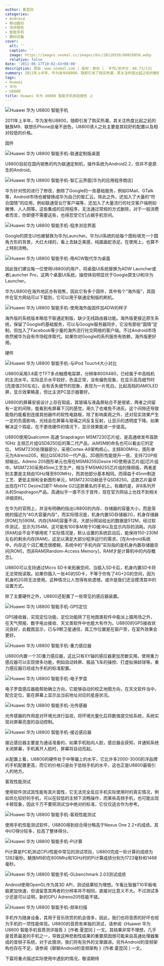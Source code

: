 ```yaml
---
author: 夏昆冈
categories:
- Android
- 移动数码
- 测评报告
- 智能手机
- 数码设备
cover:
  alt: ''
  caption: ''
  image: https://images.soomal.cc/images/doc/20110518/00010850.webp
  relative: false
date: '2011-06-17T10:02:43+08:00'
description: 源自：www.soomal.com | 版权：原创 |  平均/总评分：08.73/131
summary: 2011年上半年，华为发布U8800，随即引发了购买热潮，其关注热度比起之前的魅族M9、联想乐Phone丝毫不逊色，U8800诱人之处主要是其较好的配置以及相对较低的价格。从配置上看，U8800的硬件处于中等偏上的水平，它比许多2000-3000的洋品牌的手机配置更高，而它的价格只是处于低档手机的水平……
tags:
- Huawei
- 华为
- U8800
title: Huawei 华为 U8800 智能手机体验报告 上
---
```


![Huawei 华为 U8800 智能手机](https://images.soomal.cc/images/doc/20110518/00010845.webp)



2011年上半年，华为发布U8800，随即引发了购买热潮，其关注热度比起之前的魅族M9、联想乐Phone丝毫不逊色，U8800诱人之处主要是其较好的配置以及相对较低的价格。



固件



![Huawei 华为 U8800 智能手机-联通定制版桌面](https://images.soomal.cc/images/doc/20110518/00010862.webp)



U8800目前在国内销售的均为联通定制机，操作系统为Android2.2，但并不是原生的Android。



![Huawei 华为 U8800 智能手机-智汇云界面[华为的应用程序商店]](https://images.soomal.cc/images/doc/20110518/00010867.webp)



华为针对性的进行了修改，删除了Google的一些基础服务，例如GMail、GTalk等，Android市场也被替换成华为自己的智汇云。除此之外，还加入了大量的“符合国情”的应用，例如联通营业厅客户端等，还加入了大量流行的社交客户端例如微博、人人网等。这些集成的应用程序，无法通过常规的方式删除，对于一般消费者而言，你即便不需要这些，也得忍受它们占据手机空间。



![Huawei 华为 U8800 智能手机-程序浏览界面](https://images.soomal.cc/images/doc/20110518/00010865.webp)



Google的原生UI也被替换为华为Launcher。华为UI系统的给每个图标填充一个圆角方形的背景，大红大绿的，看上去缺乏美感，纯属画蛇添足。在使用上，也算不上特别流畅。



![Huawei 华为 U8800 智能手机-用ADW取代华为桌面](https://images.soomal.cc/images/doc/20110518/00010869.webp)



因此我们建议每一位使用U8800的用户，将桌面UI系统替换为ADW Launcher或者Launcher Pro，这两个桌面UI系统，操控体验明显优于Google原生UI和华为Launcher。



华为U8800在海外地区亦有销售，因此它有多个固件，其中有个“海外版”，其固件在官方网站可以下载到，它可以用于联通定制版的刷机。



![Huawei 华为 U8800 智能手机-使用海外版固件加ADW的样子](https://images.soomal.cc/images/doc/20110518/00010871.webp)



海外版的系统版本略低于联通定制版，缺少无线路由器功能。海外版更接近原生系统，保留了Google的基础服务，可以与Google服务器同步，它没有那些“国情”定制，但加入了Facebook等少量的海外流行社交网络的客户端。不过Android市场依然被华为自有市场程序取代。如果你对Google的系列服务有依赖，海外版更好用。



硬件



![Huawei 华为 U8800 智能手机-与iPod Touch4大小对比](https://images.soomal.cc/images/doc/20110518/00010846.webp)



U8800采用3.8英寸TFT多点触摸电容屏，分辨率800X480，已经属于中高档机的主流水平。实际显示水平较好，色温正常，没有偏色现象，在显示高亮细节时[亮度值250左右]，会有丢失细节的现象，表现为一片死白。比起高档的AMOLED屏，显示效果略差，但比主流PC显示器要好。



U8800的屏幕安装设计上存在瑕疵，其玻璃与液晶屏贴合不是很紧，两者之间留有一定的间隙，能看到有屏幕下沉的感觉，用久了也难免不进灰。这个间隙还导致能隐约能看到连接其他器件的软性电路板，除了影响美观之外，还对现实效果产生一定的负面影响，光线会在屏幕与玻璃之间反复反射，让显示的透明度下降。如果解决这个瑕疵，在不更改硬件的情况下，显示效果能进一步提高。



U8800使用Qualcomm 高通 Snapdragon MSM7230芯片组，是高通继发布首款1GHz 主频芯片组QSD8250后的第二代产品，从MSM的命名也可以看出它的定位。 MSM7230处理器部分，采用Cortex-A8架构核心，主频800MHz，图形单元为Adreno205，相比QSD8250一代产品，3D图形性能提升一倍，支持720P视频输出。Adreno 205图形单元也用在MSM8255[Desire HD使用该芯片组]芯片组中。MSM7230采用45nm工艺生产，相当于MSM8255芯片组的降频版，两者差别主要是主频由1GHz降至800MHz，而其他部分基本相同。而得益于45nm制造工艺、更低主频和全新图形单元，MSM7230功耗低于QSD8250。这款芯片最早出现在HTC DesireZ[即T-Mobile G2]这款著名的手机上。有趣的是，非8系列开头的Snapdragon产品，高通似乎一直不乐于宣传，现在官方网站上也找不到相关详细资料。



在华为的官网上，并没有明确的指出U8800的内存、存储器的容量大小，而是笼统的描述为“4G大容量内存”，而实际情况是，机身内置SD存储器2G，机身存储器[ROM]为590M。内存[RAM]容量不详。大部分网站给出的数据是512M，经过软件测试，显示为354M。这可能有100多M用于IO缓冲以及显示内存的消耗。内存[RAM]会不会不够用呢？实际情况是，默认设置的系统启动后，能保持150-230M左右的剩余内存[RAM]，这足以满足大部分程序运行的需求。[在Android系统中，内存这个词汇概念很模糊，系统中的“手机内存”实际指的是机身内置存储器空间[ROM]，而非RAM[Random-Access Memory]，RAM才是计算机中的内存概念]。



U8800可以支持通过Micro SD卡来拓展空间，当插入SD卡后，机身内置SD卡将无法常规读取。如果你插入一张4G的SD卡，不等于你有了4G+2G的空间，因为机身的2G将无法使用。这种情况让人觉得有些遗憾，或许是我们还没摸清其中的设置方式。



除了主要硬件之外，U8800还配置了一些常见的感应器装置。



![Huawei 华为 U8800 智能手机-GPS定位](https://images.soomal.cc/images/doc/20110616/00011417.webp)



GPS接收器，实现定位功能，定位功能除了在地图类软件中能派上摄用场之外，在天气预报、数字电台接收、天文类软件中也能大有作为。U8800的GPS接收状况良好，此截图显示，已与9颗卫星通信，其工作位置是在窗户旁，在室外效果会更好。



![Huawei 华为 U8800 智能手机-重力感应器](https://images.soomal.cc/images/doc/20110616/00011418.webp)



U8800内置一个3D重力感应器，这比只有XY轴的感应器更加灵敏实用。使用重力感应器可以实现很多功能，例如自动转屏、极品飞车的操控、打虚拟保龄球等。重力感应器已经成为手机的标准配置。



![Huawei 华为 U8800 智能手机-电子罗盘](https://images.soomal.cc/images/doc/20110616/00011419.webp)



电子罗盘感应器能帮助确立方向，它能够自动的校正地图方向，在天文软件当中，配合定位，能在屏幕上显示出当前地址对应的星座状况。



![Huawei 华为 U8800 智能手机-光传感器](https://images.soomal.cc/images/doc/20110616/00011420.webp)



光传感器的作用是对环境光进行监视，将环境光量化后将数值提交给系统，系统实现对屏幕亮度的自动控制。



![Huawei 华为 U8800 智能手机-接近感应器](https://images.soomal.cc/images/doc/20110616/00011421.webp)



接近感应器主要是为通话准备的，如果手机贴向人脸，感应器会获知，并通知系统关闭屏幕，手机离开人脸时，屏幕将自动亮起。



从配置上看，U8800的硬件处于中等偏上的水平，它比许多2000-3000的洋品牌的手机配置更高，而它的价格只是处于低档手机的水平，这也正是U8800最吸引人的地方。



客观性能测试



使用软件测试其性能有其片面性，它无法完全反应手机实际使用时的真实情况，例如优化较好的手机，可以在较低的主频下流畅操作，而某些高频手机，也可能出现卡顿现象，因此千万不要把测试当中绝对的标准，它仅仅适合作为参考。



![Huawei 华为 U8800 智能手机-客观性能测试](https://images.soomal.cc/images/doc/20110616/00011407.webp)



使用手机性能测试软件，U8800得到综合得分略高于Nexus One 2.2+的成绩。其中I/O得分较多，拉高了整体得分。



![Huawei 华为 U8800 智能手机-Pi计算](https://images.soomal.cc/images/doc/20110617/00011423.webp)



Pi计算是PC机测试CPU性能中常见的测试项目，U8800完成一轮计算的成绩为1282毫秒。魅族M9的在800Mhz和1GHz时的Pi计算成绩分别为1723毫秒和1468毫秒。



![Huawei 华为 U8800 智能手机-GLbenchmark 2.03测试成绩](https://images.soomal.cc/images/doc/20110617/00011422.webp)



Android使用OpenGL作为其3D API，测试结果较为理想。乍看比智器T10平板电脑更加快速，但请留意其两者的分辨率并不相同，直接对比意义不大。不过测试多少还是可以证明，新的GPU Adreno205性能不错。



![Huawei 华为 U8800 智能手机-频率扫描](https://images.soomal.cc/images/doc/20110518/00010875.webp)



手机作为随身设备，其用于音乐欣赏的机会很多，因此，我们也将音质的好坏也视为手机的一项性能体现。U8800的音质有单独的测试，请参阅《Huawei 华为 U8800 智能手机音质测评报告 》[作者:夏昆冈 ]
一文。其结果非常不理想，几乎是音质最差的手机之一，导致这种悲剧性结果的重要原因很可能来自高通处理器集成的音频子系统，对于此猜测，我们将有另外的文章跟进。另外Android的音频架构也存在不足，请参阅《聊聊Android的音频架构 》[作者:夏昆冈 ]
一文。



下篇将重点描述实际使用中遇到的情况，敬请期待
